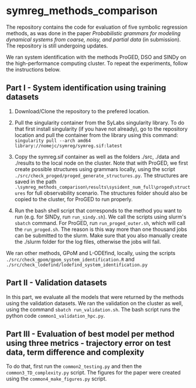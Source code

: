 # symreg_methods_comparison

The repository contains the code for evaluation of five symbolic regression methods, as was done in the paper _Probabilistic grammars for modeling dynamical systems from coarse, noisy, and partial data_ (in submission). The repository is still undergoing updates.


We ran system identification with the methods ProGED, DSO and SINDy on the high-performance computing cluster. To repeat the experiments, follow the instructions below.

## Part I - System identification using training datasets

1. Download/Clone the repository to the prefered location.

2. Pull the singularity container from the SyLabs singularity library. To do that first install singularity (if you have not already), go to the repository location and pull the container from the library using this command:
`singularity pull --arch amd64 library://nomejc/symreg/symreg.sif:latest`

3. Copy the symreg.sif container as well as the folders ./src, ./data and ./results to the local node on the cluster. Note that with ProGED, we first create possible structures using grammars locally, using the script `./src/check_proged/proged_generate_structures.py`. The structures are saved in the path `.\symreg_methods_comparison\results\sysident_num_full\proged\structures` for full observability scenario. The structures folder should also be copied to the cluster, for ProGED to run properly.
  
4. Run the bash shell script that corresponds to the method you want to run (e.g. for SINDy, run `run_sindy.sh`). We call the scripts using slurm's `sbatch` command. For ProGED, run `run_proged_outer.sh`, which will call the `run_proged.sh`. The reason is this way more than one thousand jobs can be submitted to the slurm. Make sure that you also manually create the ./slurm folder for the log files, otherwise the jobs will fail.

We ran other methods, GPoM and L-ODEfind, locally, using the scripts `./src/check_gpom/gpom_system_identification.R` and `./src/check_lodefind/lodefind_system_identification.py` 

## Part II - Validation datasets
In this part, we evaluate all the models that were returned by the methods using the validation datasets. We ran the validation on the cluster as well, using the command `sbatch run_validation.sh`. The bash script runs the python code `common1_validation_hpc.py`.

## Part III - Evaluation of best model per method using three metrics - trajectory error on test data, term difference and complexity
To do that, first run the `common2_testing.py` and then the `common3_TD_complexity.py` script. The figures for the paper were created using the `common4_make_figures.py` script.







